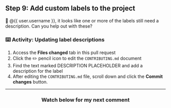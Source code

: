 ## Step 9: Add custom labels to the project

:wave: @{{ user.username }}, it looks like one or more of the labels still need a description. Can you help out with these?

### :keyboard: Activity: Updating label descriptions

1. Access the **Files changed** tab in this pull request
1. Click the :pencil2: pencil icon to edit the `CONTRIBUTING.md` document
1. Find the text marked DESCRIPTION PLACEHOLDER and add a description for the label
1. After editing the `CONTRIBUTING.md` file, scroll down and click the **Commit changes** button.

<hr>
<h3 align="center">Watch below for my next comment</h3>

